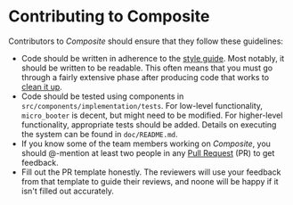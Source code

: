 # Contributing to Composite

Contributors to *Composite* should ensure that they follow these guidelines:

- Code should be written in adherence to the [style guide](../doc/style_guide/composite_coding_style.pdf).
  Most notably, it should be written to be readable.
  This often means that you must go through a fairly extensive phase after producing code that works to [clean it up](http://www2.seas.gwu.edu/~gparmer/posts/2016-03-07-code-craftsmanship.html).
- Code should be tested using components in `src/components/implementation/tests`.
  For low-level functionality, `micro_booter` is decent, but might need to be modified.
  For higher-level functionality, appropriate tests should be added.
  Details on executing the system can be found in `doc/README.md`.
- If you know some of the team members working on *Composite*, you should @-mention at least two people in any [Pull Request](http://www2.seas.gwu.edu/~gparmer/posts/2017-06-08-sweng-in-research.html) (PR) to get feedback.
- Fill out the PR template honestly.
  The reviewers will use your feedback from that template to guide their reviews, and noone will be happy if it isn't filled out accurately.
